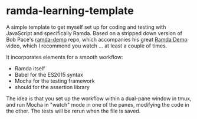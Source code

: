 # ramda-learning-template

A simple template to get myself set up for coding and testing with JavaScript and specifically Ramda. 
Based on a stripped down version of Bob Pace's [ramda-demo](https://github.com/bobpace/ramda-demo) repo, which
accompanies his great [Ramda Demo](https://www.youtube.com/watch?v=digajAH_5IU) video, which I recommend you
watch ... at least a couple of times.

It incorporates elements for a smooth workflow:

- Ramda itself
- Babel for the ES2015 syntax
- Mocha for the testing framework
- should for the assertion library

The idea is that you set up the workflow within a dual-pane window in tmux, and run Mocha in "watch" mode
in one of the panes, modifying the code in the other. The tests will be rerun when the file is saved.
